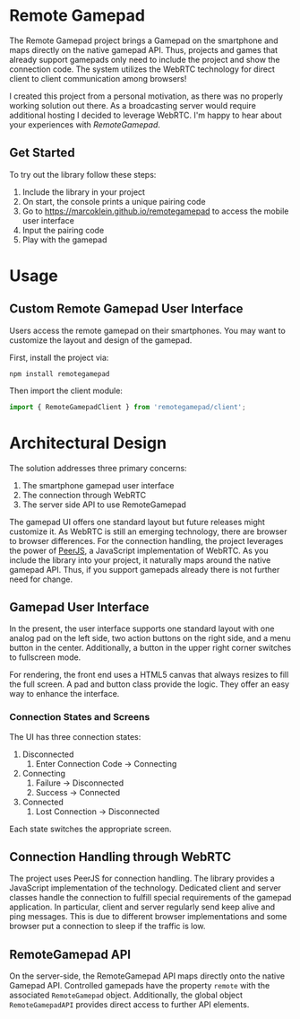 # Remote Gamepad
The Remote Gamepad project brings a Gamepad on the smartphone and maps directly on the native gamepad API.
Thus, projects and games that already support gamepads only need to include the project and show the connection code.
The system utilizes the WebRTC technology for direct client to client communication among browsers!

I created this project from a personal motivation, as there was no properly working solution out there.
As a broadcasting server would require additional hosting I decided to leverage WebRTC.
I'm happy to hear about your experiences with *RemoteGamepad*.

## Get Started
To try out the library follow these steps:

1. Include the library in your project
1. On start, the console prints a unique pairing code
1. Go to https://marcoklein.github.io/remotegamepad to access the mobile user interface
1. Input the pairing code
1. Play with the gamepad

# Usage
## Custom Remote Gamepad User Interface
Users access the remote gamepad on their smartphones. You may want to customize the layout and design of the gamepad.

First, install the project via:

```shell
npm install remotegamepad
```

Then import the client module:

```ts
import { RemoteGamepadClient } from 'remotegamepad/client';
```


# Architectural Design
The solution addresses three primary concerns:

1. The smartphone gamepad user interface
2. The connection through WebRTC
3. The server side API to use RemoteGamepad

The gamepad UI offers one standard layout but future releases might customize it. As WebRTC is still an emerging technology, there are browser to browser differences.
For the connection handling, the project leverages the power of [PeerJS](https://peerjs.com/), a JavaScript implementation of WebRTC. As you include the library into your project, it naturally maps around the native gamepad API. Thus, if you support gamepads already there is not further need for change.

## Gamepad User Interface
In the present, the user interface supports one standard layout with one analog pad on the left side, two action buttons on the right side, and a menu button in the center. Additionally, a button in the upper right corner switches to fullscreen mode.

For rendering, the front end uses a HTML5 canvas that always resizes to fill the full screen. A pad and button class provide the logic. They offer an easy way to enhance the interface.

### Connection States and Screens
The UI has three connection states:
1. Disconnected
    1. Enter Connection Code -> Connecting
2. Connecting
    1. Failure -> Disconnected
    1. Success -> Connected
3. Connected
    1. Lost Connection -> Disconnected

Each state switches the appropriate screen.

## Connection Handling through WebRTC
The project uses PeerJS for connection handling. The library provides a JavaScript implementation of the technology. Dedicated client and server classes handle the connection to fulfill special requirements of the gamepad application. In particular, client and server regularly send keep alive and ping messages. This is due to different browser implementations and some browser put a connection to sleep if the traffic is low.

## RemoteGamepad API
On the server-side, the RemoteGamepad API maps directly onto the native Gamepad API. Controlled gamepads have the property `remote` with the associated `RemoteGamepad` object. Additionally, the global object `RemoteGamepadAPI` provides direct access to further API elements.